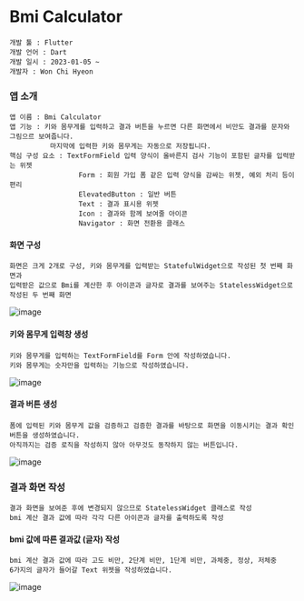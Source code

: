# Bmi Calculator

```
개발 툴 : Flutter
개발 언어 : Dart
개발 일시 : 2023-01-05 ~
개발자 : Won Chi Hyeon
```

### 앱 소개
```
앱 이름 : Bmi Calculator
앱 기능 : 키와 몸무게를 입력하고 결과 버튼을 누르면 다른 화면에서 비만도 결과를 문자와 그림으르 보여줍니다.
          마지막에 입력한 키와 몸무게는 자동으로 저장됩니다.
핵심 구성 요소 : TextFormField 입력 양식이 올바른지 검사 기능이 포함된 글자를 입력받는 위젯
                 Form : 회원 가입 폼 같은 입력 양식을 감싸는 위젯, 예외 처리 등이 편리
                 ElevatedButton : 일반 버튼
                 Text : 결과 표시용 위젯
                 Icon : 결과와 함께 보여줄 아이콘
                 Navigator : 화면 전환용 클래스
```

#### 화면 구성
```
화면은 크게 2개로 구성, 키와 몸무게를 입력받는 StatefulWidget으로 작성된 첫 번째 화면과
입력받은 값으로 Bmi를 계산한 후 아이콘과 글자로 결과를 보여주는 StatelessWidget으로 작성된 두 번째 화면
```
![image](https://user-images.githubusercontent.com/58906858/210713779-05867828-5755-47d5-94d1-ac03b607797d.png)

#### 키와 몸무게 입력창 생성
```
키와 몸무게를 입력하는 TextFormField를 Form 안에 작성하였습니다.
키와 몸무게는 숫자만을 입력하는 기능으로 작성하였습니다.
```
![image](https://user-images.githubusercontent.com/58906858/210717458-14d91a8d-0bdb-4baa-9e4e-ced043164f2d.png)

#### 결과 버튼 생성
```
폼에 입력된 키와 몸무게 값을 검증하고 검증한 결과를 바탕으로 화면을 이동시키는 결과 확인 버튼을 생성하였습니다.
아직까지는 검증 로직을 작성하지 않아 아무것도 동작하지 않는 버튼입니다.
```
![image](https://user-images.githubusercontent.com/58906858/210718891-2556dd56-b34b-4ea3-a0f0-8feec589d081.png)

### 결과 화면 작성
```
결과 화면을 보여준 후에 변경되지 않으므로 StatelessWidget 클래스로 작성
bmi 계산 결과 값에 따라 각각 다른 아이콘과 글자를 출력하도록 작성
```

#### bmi 값에 따른 결과값 (글자) 작성
```
bmi 계산 결과 값에 따라 고도 비만, 2단계 비만, 1단계 비만, 과체중, 정상, 저체중 
6가지의 글자가 들어갈 Text 위젯을 작성하였습니다.
```
![image](https://user-images.githubusercontent.com/58906858/210721287-6815d4f0-ffd1-4dbc-9de3-de60c493ee66.png)




